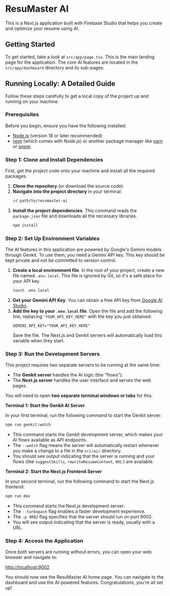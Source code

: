 # ResuMaster AI

This is a Next.js application built with Firebase Studio that helps you create and optimize your resume using AI.

## Getting Started

To get started, take a look at `src/app/page.tsx`. This is the main landing page for the application. The core AI features are located in the `src/app/dashboard` directory and its sub-pages.

## Running Locally: A Detailed Guide

Follow these steps carefully to get a local copy of the project up and running on your machine.

### Prerequisites

Before you begin, ensure you have the following installed:
- [Node.js](https://nodejs.org/) (version 18 or later recommended)
- [npm](https://www.npmjs.com/) (which comes with Node.js) or another package manager like [yarn](https://yarnpkg.com/) or [pnpm](https://pnpm.io/).

### Step 1: Clone and Install Dependencies

First, get the project code onto your machine and install all the required packages.

1.  **Clone the repository** (or download the source code).
2.  **Navigate into the project directory** in your terminal:
    ```bash
    cd path/to/resumaster-ai
    ```
3.  **Install the project dependencies**. This command reads the `package.json` file and downloads all the necessary libraries.
    ```bash
    npm install
    ```

### Step 2: Set Up Environment Variables

The AI features in this application are powered by Google's Gemini models through Genkit. To use them, you need a Gemini API key. This key should be kept private and not be committed to version control.

1.  **Create a local environment file**. In the root of your project, create a new file named `.env.local`. This file is ignored by Git, so it's a safe place for your API key.
    ```bash
    touch .env.local
    ```
2.  **Get your Gemini API Key**. You can obtain a free API key from [Google AI Studio](https://aistudio.google.com/app/apikey).
3.  **Add the key to your `.env.local` file**. Open the file and add the following line, replacing `"YOUR_API_KEY_HERE"` with the key you just obtained:
    ```
    GEMINI_API_KEY="YOUR_API_KEY_HERE"
    ```
    Save the file. The Next.js and Genkit servers will automatically load this variable when they start.

### Step 3: Run the Development Servers

This project requires two separate servers to be running at the same time:
- The **Genkit server** handles the AI logic (the "flows").
- The **Next.js server** handles the user interface and serves the web pages.

You will need to open **two separate terminal windows or tabs** for this.

**Terminal 1: Start the Genkit AI Server**

In your first terminal, run the following command to start the Genkit server:

```bash
npm run genkit:watch
```

- This command starts the Genkit development server, which makes your AI flows available as API endpoints.
- The `--watch` flag means the server will automatically restart whenever you make a change to a file in the `src/ai/` directory.
- You should see output indicating that the server is running and your flows (like `suggestSkills`, `rewriteResumeContent`, etc.) are available.

**Terminal 2: Start the Next.js Frontend Server**

In your second terminal, run the following command to start the Next.js frontend:

```bash
npm run dev
```

- This command starts the Next.js development server.
- The `--turbopack` flag enables a faster development experience.
- The `-p 9002` flag specifies that the server should run on port 9002.
- You will see output indicating that the server is ready, usually with a URL.

### Step 4: Access the Application

Once both servers are running without errors, you can open your web browser and navigate to:

[http://localhost:9002](http://localhost:9002)

You should now see the ResuMaster AI home page. You can navigate to the dashboard and use the AI-powered features. Congratulations, you're all set up!
